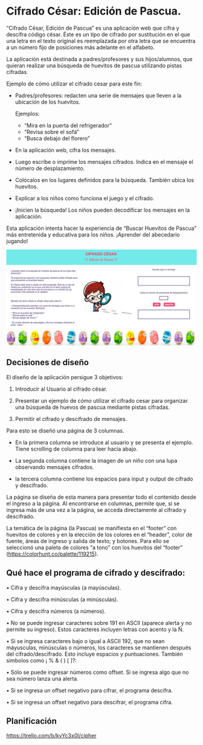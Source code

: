 # Cifrado César: Edición de Pascua.

“Cifrado César, Edición de Pascua” es una aplicación web que cifra y descifra código césar. Éste es un tipo de cifrado por sustitución en el que una letra en el texto original es reemplazada por otra letra que se encuentra a un número fijo de posiciones más adelante en el alfabeto.

La aplicación está destinada a padres/profesores y sus hijos/alumnos, que quieran realizar una búsqueda de huevitos de pascua utilizando pistas cifradas. 

Ejemplo de cómo utilizar el cifrado cesar para este fin:

* Padres/profesores: redacten una serie de mensajes que lleven a la ubicación de los huevitos. 

  Ejemplos: 
  -	“Mira en la puerta del refrigerador”
  -	“Revisa sobre el sofá”
  -	“Busca debajo del florero”

* En la aplicación web, cifra los mensajes.

* Luego escríbe o impríme los mensajes cifrados. Indica en el mensaje el número de desplazamiento. 

* Colócalos en los lugares definidos para la búsqueda. También ubica los huevitos.

* Explicar a los niños como funciona el juego y el cifrado.

* ¡Inicien la búsqueda! Los niños pueden decodificar los mensajes en la aplicación.

Esta aplicación intenta hacer la experiencia de “Buscar Huevitos de Pascua” más entretenida y educativa para los niños. ¡Aprender del abecedario jugando!

![Pantalla](Pantalla.png)
## Decisiones de diseño

El diseño de la aplicación persigue 3 objetivos:

1)	Introducir al Usuario al cifrado césar.

2)	Presentar un ejemplo de cómo utilizar el cifrado cesar para organizar una búsqueda de huevos de pascua mediante pistas cifradas.

3)	Permitir el cifrado y descifrado de mensajes.

Para esto se diseñó una página de 3 columnas.

- En la primera columna se introduce al usuario y se presenta el ejemplo. Tiene scrolling de columna para leer hacia abajo.

- La segunda columna contiene la imagen de un niño con una lupa observando mensajes cifrados. 

- la tercera columna contiene los espacios para input y output de cifrado y descifrado.

La página se diseña de esta manera para presentar todo el contenido desde el ingreso a la página. Al encontrarse en columnas, permite que, si se ingresa más de una vez a la página, se acceda directamente al cifrado y descifrado.

La temática de la página (la Pascua) se manifiesta en el “footer” con huevitos de colores y en la elección de los colores en el “header”, color de fuente, áreas de ingreso y salida de texto; y botones. Para ello se seleccionó una paleta de colores “a tono” con los huevitos del “footer” (https://colorhunt.co/palette/119215).

## Qué hace el programa de cifrado y descifrado:

•	Cifra y descifra mayúsculas (a mayúsculas).

•	Cifra y descifra minúsculas (a minúsculas).

•	Cifra y descifra números (a números).

•	No se puede ingresar caracteres sobre 191 en ASCII (aparece alerta y no permite su ingreso).  Estos caracteres incluyen letras con acento y la Ñ.

•	Si se ingresa caracteres bajo o igual a ASCII 192, que no sean máyusculas, minúsculas o números, los caracteres se mantienen después del cifrado/descifrado. Esto incluye espacios y puntuaciones. También símbolos como ¡ % & ( ) [ ]?:

•	Sólo se puede ingresar números como offset. Si se ingresa algo que no sea número lanza una alerta. 

•	Si se ingresa un offset negativo para cifrar, el programa descifra.

•	Si se ingresa un offset negativo para descifrar, el programa cifra.

## Planificación

https://trello.com/b/kvYc3x0l/cipher



